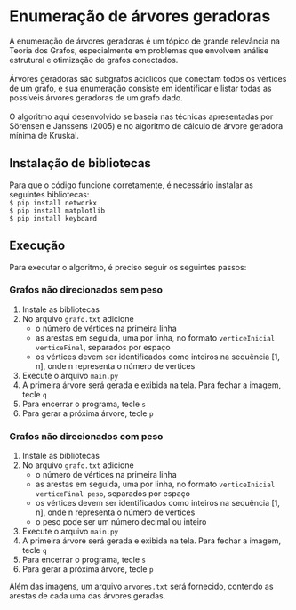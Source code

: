 # Enumeração de árvores geradoras 
A enumeração de árvores geradoras é um tópico de grande relevância na Teoria dos Grafos, especialmente em problemas que envolvem análise estrutural e otimização de grafos conectados. <br>  <br>
Árvores geradoras são subgrafos acíclicos que conectam todos os vértices de um grafo, e sua enumeração consiste em identificar e listar todas as possíveis árvores geradoras de um grafo dado. <br><br>O algoritmo aqui desenvolvido se baseia nas técnicas apresentadas por Sörensen e Janssens (2005) e no algoritmo de cálculo de árvore geradora mínima de Kruskal.

## Instalação de bibliotecas
Para que o código funcione corretamente, é necessário instalar as seguintes bibliotecas: <br>
```$ pip install networkx``` <br>
```$ pip install matplotlib``` <br>
```$ pip install keyboard```

## Execução
Para executar o algoritmo, é preciso seguir os seguintes passos: <br>


### Grafos não direcionados sem peso
1. Instale as bibliotecas
2. No arquivo ```grafo.txt``` adicione
    - o número de vértices na primeira linha
    - as arestas em seguida, uma por linha, no formato ```verticeInicial verticeFinal```, separados por espaço
    - os vértices devem ser identificados como inteiros na sequência [1, n], onde n representa o número de vertices 
3. Execute o arquivo ```main.py```
4. A primeira árvore será gerada e exibida na tela. Para fechar a imagem, tecle ```q```
5. Para encerrar o programa, tecle ```s```
6. Para gerar a próxima árvore, tecle ```p```

### Grafos não direcionados com peso
1. Instale as bibliotecas
2. No arquivo ```grafo.txt``` adicione
    - o número de vértices na primeira linha
    - as arestas em seguida, uma por linha, no formato ```verticeInicial verticeFinal peso```, separados por espaço
    - os vértices devem ser identificados como inteiros na sequência [1, n], onde n representa o número de vertices 
    - o peso pode ser um número decimal ou inteiro
3. Execute o arquivo ```main.py```
4. A primeira árvore será gerada e exibida na tela. Para fechar a imagem, tecle ```q```
5. Para encerrar o programa, tecle ```s```
6. Para gerar a próxima árvore, tecle ```p```

Além das imagens, um arquivo ```arvores.txt``` será fornecido, contendo as arestas de cada uma das árvores geradas.